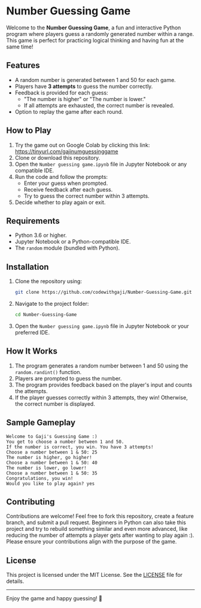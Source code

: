 # Number Guessing Game

Welcome to the **Number Guessing Game**, a fun and interactive Python program where players guess a randomly generated number within a range. This game is perfect for practicing logical thinking and having fun at the same time!


## Features
- A random number is generated between 1 and 50 for each game.
- Players have **3 attempts** to guess the number correctly.
- Feedback is provided for each guess:
  - "The number is higher" or "The number is lower."
  - If all attempts are exhausted, the correct number is revealed.
- Option to replay the game after each round.

## How to Play
1. Try the game out on Google Colab by clicking this link: https://tinyurl.com/gajinumguessinggame
2. Clone or download this repository.
3. Open the `Number guessing game.ipynb` file in Jupyter Notebook or any compatible IDE.
4. Run the code and follow the prompts:
   - Enter your guess when prompted.
   - Receive feedback after each guess.
   - Try to guess the correct number within 3 attempts.
5. Decide whether to play again or exit.

## Requirements
- Python 3.6 or higher.
- Jupyter Notebook or a Python-compatible IDE.
- The `random` module (bundled with Python).

## Installation
1. Clone the repository using:
   ```bash
   git clone https://github.com/codewithgaji/Number-Guessing-Game.git
   ```
2. Navigate to the project folder:
   ```bash
   cd Number-Guessing-Game
   ```
3. Open the `Number guessing game.ipynb` file in Jupyter Notebook or your preferred IDE.

## How It Works
1. The program generates a random number between 1 and 50 using the `random.randint()` function.
2. Players are prompted to guess the number.
3. The program provides feedback based on the player's input and counts the attempts.
4. If the player guesses correctly within 3 attempts, they win! Otherwise, the correct number is displayed.

## Sample Gameplay
```
Welcome to Gaji's Guessing Game :)
You get to choose a number between 1 and 50.
If the number is correct, you win. You have 3 attempts!
Choose a number between 1 & 50: 25
The number is higher, go higher!
Choose a number between 1 & 50: 40
The number is lower, go lower!
Choose a number between 1 & 50: 35
Congratulations, you win!
Would you like to play again? yes
```

## Contributing
Contributions are welcome! Feel free to fork this repository, create a feature branch, and submit a pull request. Beginners in Python can also take this project and try to rebuild something similar and even more advanced, like reducing the number of attempts a player gets after wanting to play again :). Please ensure your contributions align with the purpose of the game.

## License
This project is licensed under the MIT License. See the [LICENSE](LICENSE) file for details.

---
Enjoy the game and happy guessing! 🎉

